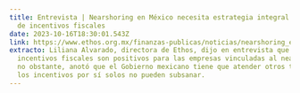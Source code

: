 ```yaml
---
title: Entrevista | Nearshoring en México necesita estrategia integral más allá
  de incentivos fiscales
date: 2023-10-16T18:30:01.543Z
link: https://www.ethos.org.mx/finanzas-publicas/noticias/nearshoring_en_mexico_necesita_estrategia_integral_mas_alla_de_incentivos_fiscales
extracto: Liliana Alvarado, directora de Ethos, dijo en entrevista que los
  incentivos fiscales son positivos para las empresas vinculadas al nearshoring,
  no obstante, anotó que el Gobierno mexicano tiene que atender otros temas que
  los incentivos por sí solos no pueden subsanar.
---
```

